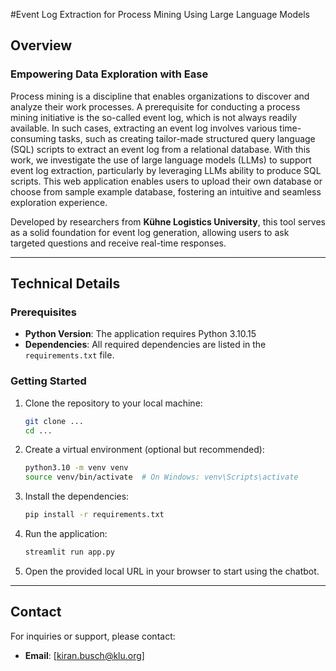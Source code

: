 
#Event Log Extraction for Process Mining Using Large Language Models

## Overview

### Empowering Data Exploration with Ease

Process mining is a discipline that enables organizations to discover and analyze their work processes. A prerequisite for conducting a process mining initiative is the so-called event log, which is not always readily available. In such cases, extracting an event log involves various time-consuming tasks, such as creating tailor-made structured query language (SQL) scripts to extract an event log from a relational database. With this work, we investigate the use of large language models (LLMs) to support event log extraction, particularly by leveraging LLMs ability to produce SQL scripts.
This web application enables users to upload their own database or choose from sample example database, fostering an intuitive and seamless exploration experience.

Developed by researchers from <strong>Kühne Logistics University</strong>, this tool serves as a solid foundation for event log generation, allowing users to ask targeted questions and receive real-time responses.

---

## Technical Details

### Prerequisites

- **Python Version**: The application requires Python 3.10.15
- **Dependencies**: All required dependencies are listed in the `requirements.txt` file.

### Getting Started

1. Clone the repository to your local machine:
   ```bash
   git clone ...
   cd ...
   ```

2. Create a virtual environment (optional but recommended):
   ```bash
   python3.10 -m venv venv
   source venv/bin/activate  # On Windows: venv\Scripts\activate
   ```

3. Install the dependencies:
   ```bash
   pip install -r requirements.txt
   ```

4. Run the application:
   ```bash
   streamlit run app.py
   ```

5. Open the provided local URL in your browser to start using the chatbot.


---


## Contact

For inquiries or support, please contact:
- **Email**: [kiran.busch@klu.org]